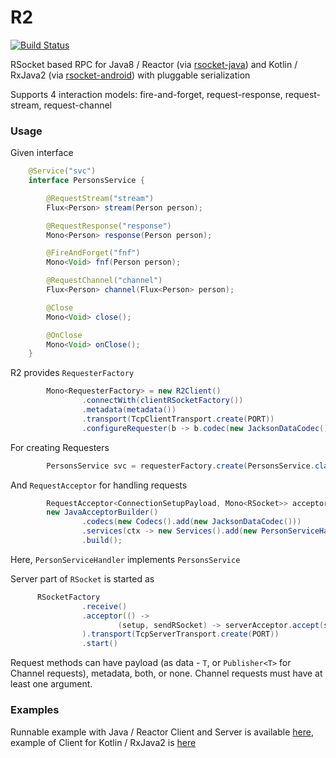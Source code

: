 # R2
[![Build Status](https://travis-ci.org/mostroverkhov/r2.svg?branch=master)](https://travis-ci.org/mostroverkhov/r2)  

RSocket based RPC for Java8 / Reactor (via [rsocket-java](https://github.com/rsocket/rsocket-java)) and Kotlin / RxJava2 (via [rsocket-android](https://github.com/rsocket/rsocket-android)) with pluggable serialization

Supports 4 interaction models: fire-and-forget, request-response, request-stream, request-channel  

### Usage

Given interface

```java
    @Service("svc")
    interface PersonsService {

        @RequestStream("stream")
        Flux<Person> stream(Person person);

        @RequestResponse("response")
        Mono<Person> response(Person person);

        @FireAndForget("fnf")
        Mono<Void> fnf(Person person);

        @RequestChannel("channel")
        Flux<Person> channel(Flux<Person> person);

        @Close
        Mono<Void> close();

        @OnClose
        Mono<Void> onClose();
    }
```

R2 provides `RequesterFactory`
```java
        Mono<RequesterFactory> = new R2Client()
                .connectWith(clientRSocketFactory())
                .metadata(metadata())
                .transport(TcpClientTransport.create(PORT))
                .configureRequester(b -> b.codec(new JacksonDataCodec()));
```

For creating Requesters
```java
        PersonsService svc = requesterFactory.create(PersonsService.class);
```

And `RequestAcceptor` for handling requests
```java
        RequestAcceptor<ConnectionSetupPayload, Mono<RSocket>> acceptor = 
        new JavaAcceptorBuilder()
                .codecs(new Codecs().add(new JacksonDataCodec()))
                .services(ctx -> new Services().add(new PersonServiceHandler()))
                .build();

```

Here, `PersonServiceHandler` implements `PersonsService`

Server part of `RSocket` is started as
```java
      RSocketFactory
                .receive()
                .acceptor(() ->
                        (setup, sendRSocket) -> serverAcceptor.accept(setup)
                ).transport(TcpServerTransport.create(PORT))
                .start()
```

Request methods can have payload (as data - `T`, or `Publisher<T>` for Channel requests), metadata, both, or none. Channel requests must have at least one argument.

### Examples

Runnable example with Java / Reactor Client and Server is available [here](https://github.com/mostroverkhov/r2/blob/master/java/src/test/java/com/github/mostroverkhov/r2/java/JavaClientServerExample.java), example of Client for Kotlin / RxJava2 is [here](https://github.com/mostroverkhov/r2/blob/master/android/src/test/java/com/github/mostroverkhov/r2/android/AndroidClientExample.kt)
